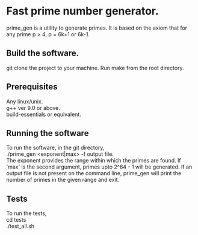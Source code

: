 # Fast prime number generator.

prime_gen is a utility to generate primes. It is based on the axiom that for any prime p > 4, p = 6k+1 or 6k-1.
## Build the software.
git clone the project to your machine. Run make from the root directory.
## Prerequisites
Any linux/unix.  
g++ ver 9.0 or above.  
build-essentials or equivalent.
## Running the software
To run the software, in the git directory,  
./prime_gen <exponent|max> -f output file.  
The exponent provides the range within which the primes are found. 
If 'max' is the second argument, primes upto 2^64 - 1 will be generated.
If an output file is not present on the command line, prime_gen will print the number of primes in the given range and exit.

## Tests
To run the tests,  
cd tests  
./test_all.sh

